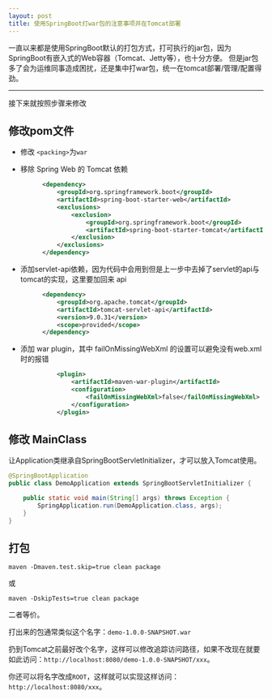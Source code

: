```yaml
---
layout: post
title: 使用SpringBoot打war包的注意事项并在Tomcat部署
---
```


一直以来都是使用SpringBoot默认的打包方式，打可执行的jar包，因为SpringBoot有嵌入式的Web容器（Tomcat、Jetty等），也十分方便。
但是jar包多了会为运维同事造成困扰，还是集中打war包，统一在tomcat部署/管理/配置得劲。

---

接下来就按照步骤来修改

## 修改pom文件

* 修改 `<packing>`为`war`

* 移除 Spring Web 的 Tomcat 依赖
  
  ```xml
        <dependency>
            <groupId>org.springframework.boot</groupId>
            <artifactId>spring-boot-starter-web</artifactId>
            <exclusions>
                <exclusion>
                    <groupId>org.springframework.boot</groupId>
                    <artifactId>spring-boot-starter-tomcat</artifactId>
                </exclusion>
            </exclusions>
        </dependency>
  ```

* 添加servlet-api依赖，因为代码中会用到但是上一步中去掉了servlet的api与tomcat的实现，这里要加回来 api
  
  ```xml
        <dependency>
            <groupId>org.apache.tomcat</groupId>
            <artifactId>tomcat-servlet-api</artifactId>
            <version>9.0.31</version>
            <scope>provided</scope>
        </dependency>
  ```

* 添加 war plugin，其中 failOnMissingWebXml 的设置可以避免没有web.xml时的报错
  
  ```xml
            <plugin>
                <artifactId>maven-war-plugin</artifactId>
                <configuration>
                    <failOnMissingWebXml>false</failOnMissingWebXml>
                </configuration>
            </plugin>
  ```

## 修改 MainClass

让Application类继承自SpringBootServletInitializer，才可以放入Tomcat使用。

```java
@SpringBootApplication
public class DemoApplication extends SpringBootServletInitializer {

    public static void main(String[] args) throws Exception {
        SpringApplication.run(DemoApplication.class, args);
    }
}
```

## 打包

`maven -Dmaven.test.skip=true clean package`

或

`maven -DskipTests=true clean package`

二者等价。

打出来的包通常类似这个名字：`demo-1.0.0-SNAPSHOT.war`

扔到Tomcat之前最好改个名字，这样可以修改追踪访问路径，如果不改现在就要如此访问：`http://localhost:8080/demo-1.0.0-SNAPSHOT/xxx`。

你还可以将名字改成`ROOT`，这样就可以实现这样访问：`http://localhost:8080/xxx`。
